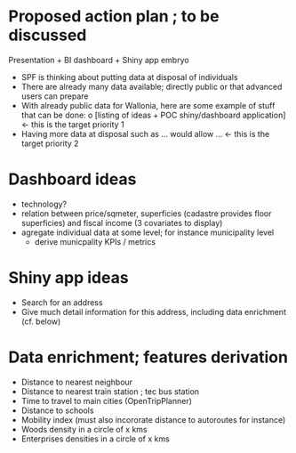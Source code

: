 


# Proposed action plan ; to be discussed

Presentation + BI dashboard + Shiny app embryo

*	SPF is thinking about putting data at disposal of individuals
*	There are already many data available; directly public or that advanced users can prepare
*	With already public data for Wallonia, here are some example of stuff that can be done:
o	[listing of ideas + POC shiny/dashboard application]   <- this is the target priority 1
*	Having more data at disposal such as … would allow …  <- this is the target priority 2


# Dashboard ideas

* technology?
* relation between price/sqmeter, superficies (cadastre provides floor superficies) and fiscal income (3 covariates to display)
* agregate individual data at some level; for instance municipality level
  + derive municpality KPIs / metrics

# Shiny app ideas

* Search for an address
* Give much detail information for this address, including data enrichment (cf. below)




# Data enrichment; features derivation


* Distance to nearest neighbour
* Distance to nearest train station ; tec bus station
* Time to travel to main cities (OpenTripPlanner)
* Distance to schools
* Mobility index (must also incororate distance to autoroutes for instance)
* Woods density in a circle of x kms
* Enterprises densities in a circle of x kms



